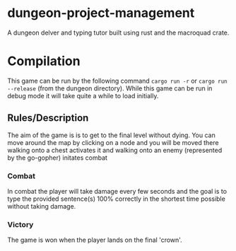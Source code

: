 # dungeon-project-management

A dungeon delver and typing tutor built using rust and the macroquad crate.

# Compilation
This game can be run by the following command `cargo run -r` or `cargo run --release` (from the dungeon directory). While this game can be run in debug mode it will take quite a while to load initially.

## Rules/Description

The aim of the game is is to get to the final level without dying. You can move around the map by clicking on a node and you will be moved there walking onto a chest activates it and walking onto an enemy (represented by the go-gopher) initates combat
### Combat
In combat the player will take damage every few seconds and the goal is to type the provided sentence(s) 100% correctly in the shortest time possible without taking damage.
### Victory
The game is won when the player lands on the final 'crown'.
